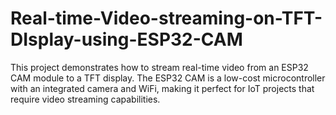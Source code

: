 # Real-time-Video-streaming-on-TFT-DIsplay-using-ESP32-CAM
This project demonstrates how to stream real-time video from an ESP32 CAM module to a TFT display. The ESP32 CAM is a low-cost microcontroller with an integrated camera and WiFi, making it perfect for IoT projects that require video streaming capabilities.
